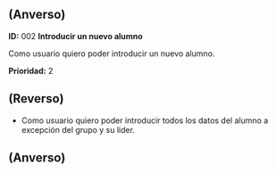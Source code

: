 ## (**Anverso**)

**ID:** 002 **Introducir un nuevo  alumno**

Como usuario quiero poder introducir un nuevo  alumno.

**Prioridad:** 2

## (**Reverso**)

+ Como usuario quiero poder introducir todos los datos del alumno a excepción del grupo y su lider.

## (**Anverso**)
